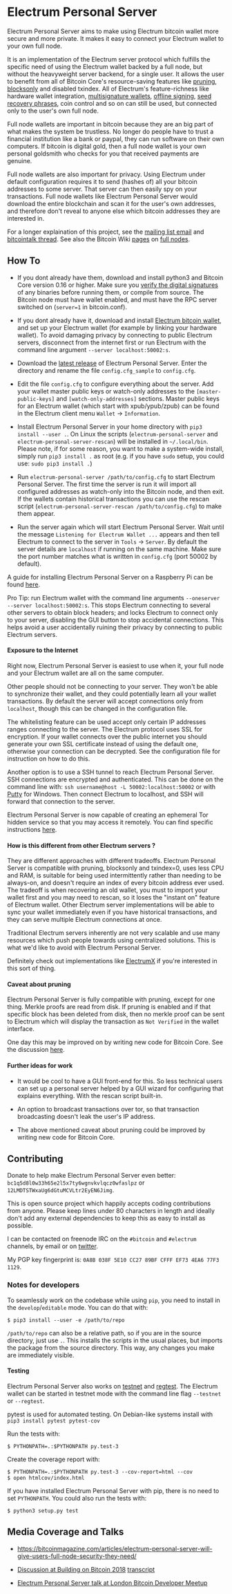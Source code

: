 # Electrum Personal Server

Electrum Personal Server aims to make using Electrum bitcoin wallet more secure
and more private. It makes it easy to connect your Electrum wallet to your own
full node.

It is an implementation of the Electrum server protocol which fulfills the
specific need of using the Electrum wallet backed by a full node, but without
the heavyweight server backend, for a single user. It allows the user to
benefit from all of Bitcoin Core's resource-saving features like
[pruning](https://bitcoin.org/en/release/v0.12.0#wallet-pruning),
[blocksonly](https://bitcointalk.org/index.php?topic=1377345.0) and disabled
txindex. All of Electrum's feature-richness like hardware wallet integration,
[multisignature wallets](http://docs.electrum.org/en/latest/multisig.html),
[offline signing](http://docs.electrum.org/en/latest/coldstorage.html),
[seed recovery phrases](https://en.bitcoin.it/wiki/Seed_phrase), coin control
and so on can still be used, but connected only to the user's own full node.

Full node wallets are important in bitcoin because they are an big part of what
makes the system be trustless. No longer do people have to trust a financial
institution like a bank or paypal, they can run software on their own
computers. If bitcoin is digital gold, then a full node wallet is your own
personal goldsmith who checks for you that received payments are genuine.

Full node wallets are also important for privacy. Using Electrum under default
configuration requires it to send (hashes of) all your bitcoin addresses to some
server. That server can then easily spy on your transactions. Full node
wallets like Electrum Personal Server would download the entire blockchain and
scan it for the user's own addresses, and therefore don't reveal to anyone else
which bitcoin addresses they are interested in.

For a longer explaination of this project, see the
[mailing list email](https://lists.linuxfoundation.org/pipermail/bitcoin-dev/2018-February/015707.html)
and [bitcointalk thread](https://bitcointalk.org/index.php?topic=2664747.msg27179198).
See also the Bitcoin Wiki [pages](https://en.bitcoin.it/wiki/Clearing_Up_Misconceptions_About_Full_Nodes)
on [full nodes](https://en.bitcoin.it/wiki/Full_node).

## How To

* If you dont already have them, download and install python3 and Bitcoin Core
  version 0.16 or higher. Make sure you
  [verify the digital signatures](https://bitcoin.stackexchange.com/questions/50185/how-to-verify-bitcoin-core-release-signing-keys)
  of any binaries before running them, or compile from source. The Bitcoin node
  must have wallet enabled, and must have the RPC server switched on (`server=1`
  in bitcoin.conf).

* If you dont already have it, download and install
  [Electrum bitcoin wallet](https://electrum.org/), and set up your Electrum
  wallet (for example by linking your hardware wallet). To avoid damaging
  privacy by connecting to public Electrum servers, disconnect from the
  internet first or run Electrum with the command line argument
  `--server localhost:50002:s`.

* Download the [latest release](https://github.com/chris-belcher/electrum-personal-server/releases)
  of Electrum Personal Server. Enter the directory and rename the file
  `config.cfg_sample` to `config.cfg`.

* Edit the file `config.cfg` to configure everything about the server. Add your
  wallet master public keys or watch-only addresses to the
  `[master-public-keys]` and `[watch-only-addresses]` sections. Master public
  keys for an Electrum wallet (which start with xpub/ypub/zpub) can be found
  in the Electrum client menu `Wallet` -> `Information`.

* Install Electrum Personal Server in your home directory with
  `pip3 install --user .`.  On Linux the scripts
  (`electrum-personal-server` and `electrum-personal-server-rescan`) will be
  installed in `~/.local/bin`.  Please note, if for some reason, you want to
  make a system-wide install, simply run `pip3 install .` as root (e.g. if
  you have `sudo` setup, you could use: `sudo pip3 install .`)

* Run `electrum-personal-server /path/to/config.cfg` to start Electrum
  Personal Server. The first time the server is run it will import all
  configured addresses as watch-only into the Bitcoin node, and then exit.
  If the wallets contain historical transactions you can use the rescan script
  (`electrum-personal-server-rescan /path/to/config.cfg`) to make them appear.

* Run the server again which will start Electrum Personal Server. Wait until
  the message `Listening for Electrum Wallet ...` appears and then tell
  Electrum to connect to the server in `Tools` -> `Server`. By default the
  server details are `localhost` if running on the same machine. Make sure the
  port number matches what is written in `config.cfg` (port 50002 by default).

A guide for installing Electrum Personal Server on a Raspberry Pi can be found
[here](https://github.com/Stadicus/guides/blob/master/raspibolt/raspibolt_64_electrum.md).

Pro Tip: run Electrum wallet with the command line arguments `--oneserver --server localhost:50002:s`.
This stops Electrum connecting to several other servers to obtain block
headers; and locks Electrum to connect only to your server, disabling the GUI
button to stop accidental connections. This helps avoid a user accidentally
ruining their privacy by connecting to public Electrum servers.

#### Exposure to the Internet

Right now, Electrum Personal Server is easiest to use when it, your full node
and your Electrum wallet are all on the same computer.

Other people should not be connecting to your server. They won't be
able to synchronize their wallet, and they could potentially learn all your
wallet transactions. By default the server will accept connections only from
`localhost`, though this can be changed in the configuration file.

The whitelisting feature can be used accept only certain IP addresses ranges
connecting to the server. The Electrum protocol uses SSL for encryption. If
your wallet connects over the public internet you should generate your own
SSL certificate instead of using the default one, otherwise your connection
can be decrypted. See the configuration file for instruction on how to do
this.

Another option is to use a SSH tunnel to reach Electrum Personal Server. SSH
connections are encrypted and authenticated. This can be done on the command
line with: `ssh username@host -L 50002:localhost:50002` or with [Putty](https://www.putty.org/)
for Windows. Then connect Electrum to localhost, and SSH will forward that
connection to the server.

Electrum Personal Server is now capable of creating an ephemeral Tor
hidden service so that you may access it remotely.  You can find
specific instructions [here](doc/tor.md).

#### How is this different from other Electrum servers ?

They are different approaches with different tradeoffs. Electrum Personal
Server is compatible with pruning, blocksonly and txindex=0, uses less CPU and
RAM, is suitable for being used intermittently rather than needing to be
always-on, and doesn't require an index of every bitcoin address ever used. The
tradeoff is when recovering an old wallet, you must to import your wallet first
and you may need to rescan, so it loses the "instant on" feature of Electrum
wallet. Other Electrum server implementations will be able to sync your wallet
immediately even if you have historical transactions, and they can serve
multiple Electrum connections at once.

Traditional Electrum servers inherently are not very scalable and use many
resources which push people towards using centralized solutions. This is what
we'd like to avoid with Electrum Personal Server.

Definitely check out implementations like [ElectrumX](https://github.com/kyuupichan/electrumx/) if you're interested in this sort of thing.

#### Caveat about pruning

Electrum Personal Server is fully compatible with pruning, except for one thing.
Merkle proofs are read from disk. If pruning is enabled and if that specific
block has been deleted from disk, then no merkle proof can be sent to Electrum
which will display the transaction as `Not Verified` in the wallet interface.

One day this may be improved on by writing new code for Bitcoin Core. See the
discussion [here](https://bitcointalk.org/index.php?topic=3167572.0).

#### Further ideas for work

* It would be cool to have a GUI front-end for this. So less technical users
can set up a personal server helped by a GUI wizard for configuring that
explains everything. With the rescan script built-in.

* An option to broadcast transactions over tor, so that transaction broadcasting
doesn't leak the user's IP address.

* The above mentioned caveat about pruning could be improved by writing new code
for Bitcoin Core.

## Contributing

Donate to help make Electrum Personal Server even better: `bc1q5d8l0w33h65e2l5x7ty6wgnvkvlqcz0wfaslpz` or `12LMDTSTWxaUg6dGtuMCVLtr2EyEN6Jimg`.

This is open source project which happily accepts coding contributions from
anyone. Please keep lines under 80 characters in length and ideally don't add
any external dependencies to keep this as easy to install as possible.

I can be contacted on freenode IRC on the `#bitcoin` and `#electrum` channels, by email or on [twitter](https://twitter.com/chris_belcher_/).

My PGP key fingerprint is: `0A8B 038F 5E10 CC27 89BF CFFF EF73 4EA6 77F3 1129`.

### Notes for developers

To seamlessly work on the codebase while using `pip`, you need to
install in the `develop`/`editable` mode.  You can do that with:

    $ pip3 install --user -e /path/to/repo

`/path/to/repo` can also be a relative path, so if you are in the
source directory, just use `.`.  This installs the scripts in the
usual places, but imports the package from the source directory.  This
way, any changes you make are immediately visible.

#### Testing

Electrum Personal Server also works on [testnet](https://en.bitcoin.it/wiki/Testnet)
and [regtest](https://bitcoin.org/en/glossary/regression-test-mode). The
Electrum wallet can be started in testnet mode with the command line flag
`--testnet` or `--regtest`.

pytest is used for automated testing. On Debian-like systems install with
`pip3 install pytest pytest-cov`

Run the tests with:

    $ PYTHONPATH=.:$PYTHONPATH py.test-3

Create the coverage report with:

    $ PYTHONPATH=.:$PYTHONPATH py.test-3 --cov-report=html --cov
    $ open htmlcov/index.html

If you have installed Electrum Personal Server with pip, there is no
need to set `PYTHONPATH`.  You could also run the tests with:

    $ python3 setup.py test

## Media Coverage and Talks

* https://bitcoinmagazine.com/articles/electrum-personal-server-will-give-users-full-node-security-they-need/

* [Discussion at Building on Bitcoin 2018](https://youtu.be/XORDEX-RrAI?t=4980) [transcript](http://diyhpl.us/wiki/transcripts/building-on-bitcoin/2018/current-and-future-state-of-wallets/)

* [Electrum Personal Server talk at London Bitcoin Developer Meetup](https://www.youtube.com/watch?v=uKMXYdfm-is)

